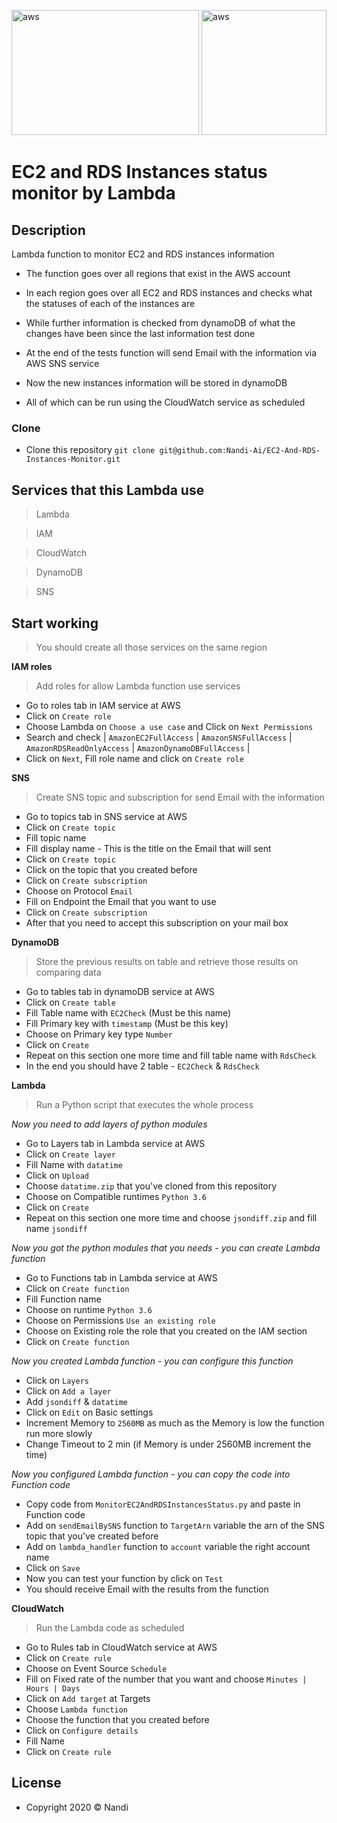 <a ><img src="https://futurumresearch.com/wp-content/uploads/2020/01/aws-logo.png" width=300 height=200 title="AWS" alt="aws"></a>
<a ><img src="https://www.logimic.org/wp-content/uploads/2020/05/600px-AWS_Lambda_logo.svg_.png" width=200 height=200 title="Lambda" alt="aws"></a>

# EC2 and RDS Instances status monitor by Lambda



## Description

Lambda function to monitor EC2 and RDS instances information

- The function goes over all regions that exist in the AWS account

- In each region goes over all EC2 and RDS instances and checks what the statuses of each of the instances are

- While further information is checked from dynamoDB of what the changes have been since the last information test done
 
- At the end of the tests function will send Email with the information via AWS SNS service 

- Now the new instances information will be stored in dynamoDB 

- All of which can be run using the CloudWatch service as scheduled

### Clone

- Clone this repository `git clone git@github.com:Nandi-Ai/EC2-And-RDS-Instances-Monitor.git`

## Services that this Lambda use

> Lambda

> IAM

> CloudWatch

> DynamoDB

> SNS



## Start working
> You should create all those services on the same region

**IAM roles**
> Add roles for allow Lambda function use services
- Go to roles tab in IAM service at AWS
- Click on `Create role`
- Choose Lambda on `Choose a use case` and Click on `Next Permissions`
- Search and check | `AmazonEC2FullAccess` | `AmazonSNSFullAccess` | `AmazonRDSReadOnlyAccess` |  `AmazonDynamoDBFullAccess` | 
- Click on `Next`, Fill role name and click on `Create role`

**SNS**
> Create SNS topic and subscription for send Email with the information
- Go to topics tab in SNS service at AWS
- Click on `Create topic`
- Fill topic name
- Fill display name - This is the title on the Email that will sent
- Click on `Create topic`
- Click on the topic that you created before
- Click on `Create subscription`
- Choose on Protocol `Email`
- Fill on Endpoint the Email that you want to use
- Click on `Create subscription`
- After that you need to accept this subscription on your mail box

**DynamoDB**
> Store the previous results on table and retrieve those results on comparing data
- Go to tables tab in dynamoDB service at AWS
- Click on `Create table`
- Fill Table name with `EC2Check` (Must be this name)
- Fill Primary key with `timestamp` (Must be this key) 
- Choose on Primary key type `Number`
- Click on `Create`
- Repeat on this section one more time and fill table name with `RdsCheck`  
- In the end you should have 2 table - `EC2Check` & `RdsCheck`  




**Lambda**
> Run a Python script that executes the whole process

*Now you need to add layers of python modules*

- Go to Layers tab in Lambda service at AWS
- Click on `Create layer`
- Fill Name with `datatime` 
- Click on `Upload`
- Choose `datatime.zip` that you've cloned from this repository
- Choose on Compatible runtimes `Python 3.6`
- Click on `Create`
- Repeat on this section one more time and choose `jsondiff.zip` and fill name `jsondiff`





*Now you got the python modules that you needs - you can create Lambda function*

- Go to Functions tab in Lambda service at AWS
- Click on `Create function`
- Fill Function name
- Choose on runtime `Python 3.6`
- Choose on Permissions `Use an existing role` 
- Choose on Existing role the role that you created on the IAM section 
- Click on `Create function`


*Now you created Lambda function - you can configure this function*

- Click on `Layers`
- Click on `Add a layer`
- Add `jsondiff` & `datatime` 
- Click on `Edit` on Basic settings
- Increment Memory to `2560MB` as much as the Memory is low the function run more slowly
- Change Timeout to 2 min (if Memory is under 2560MB increment the time)

*Now you configured Lambda function - you can copy the code into Function code*

- Copy code from `MonitorEC2AndRDSInstancesStatus.py` and paste in Function code 
- Add on `sendEmailBySNS` function to `TargetArn` variable the arn of the SNS topic that you've created before
- Add on `lambda_handler` function to `account` variable the right account name
- Click on `Save`
- Now you can test your function by click on `Test`
- You should receive Email with the results from the function



**CloudWatch**
> Run the Lambda code as scheduled
- Go to Rules tab in CloudWatch service at AWS
- Click on `Create rule`
- Choose on Event Source `Schedule`
- Fill on Fixed rate of the number that you want and choose `Minutes | Hours | Days`
- Click on `Add target` at Targets
- Choose `Lambda function`
- Choose the function that you created before
- Click on `Configure details`
- Fill Name 
- Click on `Create rule`






## License
- Copyright 2020 © Nandi